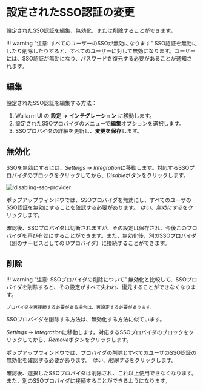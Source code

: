 # 設定されたSSO認証の変更

[img-disable-sso-provider]:     ../../../images/admin-guides/configuration-guides/sso/disable-sso-provider.png

[doc-setup-sso-gsuite]:     gsuite/overview.ja.md
[doc-setup-sso-okta]:       okta/overview.ja.md

[anchor-edit]:      #editing
[anchor-disable]:   #disabling
[anchor-remove]:    #removing

設定されたSSO認証を[編集][anchor-edit]、[無効化][anchor-disable]、または[削除][anchor-remove]することができます。

!!! warning "注意: すべてのユーザーのSSOが無効になります"
    SSO認証を無効にしたり削除したりすると、すべてのユーザーに対して無効になります。ユーザーには、SSO認証が無効になり、パスワードを復元する必要があることが通知されます。

## 編集

設定されたSSO認証を編集する方法：

1. Wallarm UI の **設定 → インテグレーション** に移動します。
2. 設定されたSSOプロバイダのメニューで**編集**オプションを選択します。
3. SSOプロバイダの詳細を更新し、**変更を保存**します。

## 無効化

SSOを無効にするには、*Settings → Integration*に移動します。対応するSSOプロバイダのブロックをクリックしてから、*Disable*ボタンをクリックします。

![!disabling-sso-provider][img-disable-sso-provider]

ポップアップウィンドウでは、SSOプロバイダを無効にし、すべてのユーザのSSO認証を無効にすることを確認する必要があります。
*はい、無効にする*をクリックします。

確認後、SSOプロバイダは切断されますが、その設定は保存され、今後このプロバイダを再び有効にすることができます。また、無効化後、別のSSOプロバイダ（別のサービスとしてのIDプロバイダ）に接続することができます。

## 削除

!!! warning "注意: SSOプロバイダの削除について"
    無効化と比較して、SSOプロバイダを削除すると、その設定がすべて失われ、復元することができなくなります。
    
    プロバイダを再接続する必要がある場合は、再設定する必要があります。

SSOプロバイダを削除する方法は、無効化する方法に似ています。

*Settings → Integration*に移動します。対応するSSOプロバイダのブロックをクリックしてから、*Remove*ボタンをクリックします。

ポップアップウィンドウでは、プロバイダの削除とすべてのユーザのSSO認証の無効化を確認する必要があります。
*はい、削除する*をクリックします。

確認後、選択したSSOプロバイダは削除され、これ以上使用できなくなります。また、別のSSOプロバイダに接続することができるようになります。